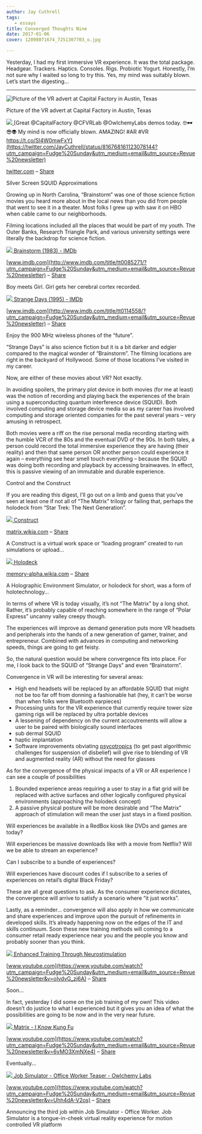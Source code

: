 ```yaml
---
author: Jay Cuthrell
tags:
   - essays
title: Converged Thoughts Nine
date: 2017-01-06
cover: 12898071674_7251307703_o.jpg

---
```


Yesterday, I had my first immersive VR experience. It was the total package.
Headgear. Trackers. Haptics. Consoles. Rigs. Probiotic Yogurt. Honestly, I’m
not sure why I waited so long to try this. Yes, my mind was suitably blown.
Let’s start the digesting…  
  
* * *  
  
![Picture of the VR advert at Capital Factory in Austin, Texas](./index_files/vr.png)

Picture of the VR advert at Capital Factory in Austin, Texas  
  
[![](./index_files/Jpc0KbFA_400x400.jpg) ](https://twitter.com/JayCuthrell/status/816768161123078144?utm_campaign=Fudge%20Sunday&utm_medium=email&utm_source=Revue%20newsletter)[Great @CapitalFactory @CFVRLab @OwlchemyLabs demos today. 🤓🕶😎👽 My mind is now officially blown. AMAZING! #AR #VR https://t.co/Sl4W0mwFxY](https://twitter.com/JayCuthrell/status/816768161123078144?utm_campaign=Fudge%20Sunday&utm_medium=email&utm_source=Revue%20newsletter)

[twitter.com](https://twitter.com/JayCuthrell/status/816768161123078144?utm_campaign=Fudge%20Sunday&utm_medium=email&utm_source=Revue%20newsletter) – [Share](http://rev.vu/owlrY?utm_campaign=Issue&utm_content=share&utm_medium=email&utm_source=Fudge+Sunday)  
  
Silver Screen SQUID Approximations  
  
Growing up in North Carolina, “Brainstorm” was one of those science fiction
movies you heard more about in the local news than you did from people that
went to see it in a theater. Most folks I grew up with saw it on HBO when
cable came to our neighborhoods.

Filming locations included all the places that would be part of my youth. The
Outer Banks, Research Triangle Park, and various university settings were
literally the backdrop for science fiction.  
  
[![](./index_files/MV5BMzVlNDIwZjItZDM1NS00NmY5LTk1OGItZTBhYTdkNzM0ZDlhXkEyXkFqcGdeQXVyNDk3NzU2MTQ_._V1_UY1200_CR109_0_630_1200_AL_.jpg) ](http://www.imdb.com/title/tt0085271/?utm_campaign=Fudge%20Sunday&utm_medium=email&utm_source=Revue%20newsletter)[Brainstorm (1983) - IMDb](http://www.imdb.com/title/tt0085271/?utm_campaign=Fudge%20Sunday&utm_medium=email&utm_source=Revue%20newsletter)

[www.imdb.com](http://www.imdb.com/title/tt0085271/?utm_campaign=Fudge%20Sunday&utm_medium=email&utm_source=Revue%20newsletter) – [Share](http://rev.vu/7OY3A?utm_campaign=Issue&utm_content=share&utm_medium=email&utm_source=Fudge+Sunday)

Boy meets Girl. Girl gets her cerebral cortex recorded.  
  
[![](./index_files/MV5BMjQ2NTQ0NzgtODUzYy00NThlLWFhNDEtNjhkY2M0M2EwY2ZmXkEyXkFqcGdeQXVyNDk3NzU2MTQ_._V1_UY1200_CR84_0_630_1200_AL_.jpg) ](http://www.imdb.com/title/tt0114558/?utm_campaign=Fudge%20Sunday&utm_medium=email&utm_source=Revue%20newsletter)[Strange Days (1995) - IMDb](http://www.imdb.com/title/tt0114558/?utm_campaign=Fudge%20Sunday&utm_medium=email&utm_source=Revue%20newsletter)

[www.imdb.com](http://www.imdb.com/title/tt0114558/?utm_campaign=Fudge%20Sunday&utm_medium=email&utm_source=Revue%20newsletter) – [Share](http://rev.vu/rjlqk?utm_campaign=Issue&utm_content=share&utm_medium=email&utm_source=Fudge+Sunday)

Enjoy the 900 MHz wireless phones of the “future”.  
  
“Strange Days” is also science fiction but it is a bit darker and edgier
compared to the magical wonder of “Brainstorm”. The filming locations are
right in the backyard of Hollywood. Some of those locations I’ve visited in my
career.

Now, are either of these movies about VR? Not exactly.

In avoiding spoilers, the primary plot device in both movies (for me at least)
was the notion of recording and playing back the experiences of the brain
using a superconducting quantum interference device (SQUID). Both involved
computing and storage device media so as my career has involved computing and
storage oriented companies for the past several years – very amusing in
retrospect.

Both movies were a riff on the rise personal media recording starting with the
humble VCR of the 80s and the eventual DVD of the 90s. In both tales, a person
could record the total immersive experience they are having (their reality)
and then that same person OR another person could experience it again –
everything see hear smell touch everything – because the SQUID was doing both
recording and playback by accessing brainwaves. In effect, this is passive
viewing of an immutable and durable experience.  
  
Control and the Construct  
  
If you are reading this digest, I’ll go out on a limb and guess that you’ve
seen at least one if not all of “The Matrix” trilogy or failing that, perhaps
the holodeck from “Star Trek: The Next Generation”.  
  
[![](./index_files/latest.png) ](http://matrix.wikia.com/wiki/Construct?utm_campaign=Fudge%20Sunday&utm_medium=email&utm_source=Revue%20newsletter)[Construct](http://matrix.wikia.com/wiki/Construct?utm_campaign=Fudge%20Sunday&utm_medium=email&utm_source=Revue%20newsletter)

[matrix.wikia.com](http://matrix.wikia.com/wiki/Construct?utm_campaign=Fudge%20Sunday&utm_medium=email&utm_source=Revue%20newsletter) – [Share](http://rev.vu/M9qJk?utm_campaign=Issue&utm_content=share&utm_medium=email&utm_source=Fudge+Sunday)

A Construct is a virtual work space or “loading program” created to run
simulations or upload…  
  
[![](./index_files/latest2.png) ](http://memory-alpha.wikia.com/wiki/Holodeck?utm_campaign=Fudge%20Sunday&utm_medium=email&utm_source=Revue%20newsletter)[Holodeck](http://memory-alpha.wikia.com/wiki/Holodeck?utm_campaign=Fudge%20Sunday&utm_medium=email&utm_source=Revue%20newsletter)

[memory-alpha.wikia.com](http://memory-alpha.wikia.com/wiki/Holodeck?utm_campaign=Fudge%20Sunday&utm_medium=email&utm_source=Revue%20newsletter) – [Share](http://rev.vu/7OY76?utm_campaign=Issue&utm_content=share&utm_medium=email&utm_source=Fudge+Sunday)

A Holographic Environment Simulator, or holodeck for short, was a form of
holotechnology…  
  
In terms of where VR is today visually, it’s not “The Matrix” by a long shot.
Rather, it’s probably capable of reaching somewhere in the range of “Polar
Express” uncanny valley creepy though.

The experiences will improve as demand generation puts more VR headsets and
peripherals into the hands of a new generation of gamer, trainer, and
entrepreneur. Combined with advances in computing and networking speeds,
things are going to get feisty.

So, the natural question would be where convergence fits into place. For me, I
look back to the SQUID of “Strange Days” and even “Brainstorm”.

Convergence in VR will be interesting for several areas:

 * High end headsets will be replaced by an affordable SQUID that might not be too far off from donning a fashionable hat (hey, it can’t be worse than when folks were Bluetooth earpieces)
 * Processing units for the VR experience that currently require tower size gaming rigs will be replaced by ultra portable devices
 * A lessening of dependency on the current accoutrements will allow a user to be paired with biologically sound interfaces
  * sub dermal SQUID
  * haptic implantation
 * Software improvements obviating [psycotropics](http://www.imdb.com/title/tt0104692/?utm_campaign=Fudge%20Sunday&utm_medium=email&utm_source=Revue%20newsletter) (to get past algorithmic challenges for suspension of disbelief) will give rise to blending of VR and augmented reality (AR) without the need for glasses  

As for the convergence of the physical impacts of a VR or AR experience I can
see a couple of possibilities

 1. Bounded experience areas requiring a user to stay in a flat grid will be replaced with active surfaces and other logically configured physical environments (approaching the holodeck concept)
 2. A passive physical posture will be more desirable and “The Matrix” approach of stimulation will mean the user just stays in a fixed position.

Will experiences be available in a RedBox kiosk like DVDs and games are today?

Will experiences be massive downloads like with a movie from Netflix? Will we
be able to stream an experience? 

Can I subscribe to a bundle of experiences?

Will experiences have discount codes if I subscribe to a series of experiences
on retail’s digital Black Friday?

These are all great questions to ask. As the consumer experience dictates, the
convergence will arrive to satisfy a scenario where “it just works”.

Lastly, as a reminder… convergence will also apply in how we communicate and
share experiences and improve upon the pursuit of refinements in developed
skills. It’s already happening now on the edges of the IT and skills
continuum. Soon these new training methods will coming to a consumer retail
ready experience near you and the people you know and probably sooner than you
think.  
  
[![](./index_files/maxresdefault.jpg) ](https://www.youtube.com/watch?utm_campaign=Fudge%20Sunday&utm_medium=email&utm_source=Revue%20newsletter&v=oIvdvG_zj6A)[Enhanced Training Through Neurostimulation](https://www.youtube.com/watch?utm_campaign=Fudge%20Sunday&utm_medium=email&utm_source=Revue%20newsletter&v=oIvdvG_zj6A)

[www.youtube.com](https://www.youtube.com/watch?utm_campaign=Fudge%20Sunday&utm_medium=email&utm_source=Revue%20newsletter&v=oIvdvG_zj6A) – [Share](http://rev.vu/3RqKA?utm_campaign=Issue&utm_content=share&utm_medium=email&utm_source=Fudge+Sunday)

Soon...
  
In fact, yesterday I did some on the job training of my own! This video
doesn’t do justice to what I experienced but it gives you an idea of what the
possibilities are going to be now and in the very near future.  
  
[![](./index_files/hqdefault.jpg) ](https://www.youtube.com/watch?utm_campaign=Fudge%20Sunday&utm_medium=email&utm_source=Revue%20newsletter&v=6vMO3XmNXe4)[Matrix - I Know Kung Fu](https://www.youtube.com/watch?utm_campaign=Fudge%20Sunday&utm_medium=email&utm_source=Revue%20newsletter&v=6vMO3XmNXe4)

[www.youtube.com](https://www.youtube.com/watch?utm_campaign=Fudge%20Sunday&utm_medium=email&utm_source=Revue%20newsletter&v=6vMO3XmNXe4) – [Share](http://rev.vu/9O44Y?utm_campaign=Issue&utm_content=share&utm_medium=email&utm_source=Fudge+Sunday)

Eventually...
  
[![](./index_files/maxresdefault\(1\).jpg) ](https://www.youtube.com/watch?utm_campaign=Fudge%20Sunday&utm_medium=email&utm_source=Revue%20newsletter&v=Uhh4dA-V2os)[Job Simulator - Office Worker Teaser - Owlchemy Labs](https://www.youtube.com/watch?utm_campaign=Fudge%20Sunday&utm_medium=email&utm_source=Revue%20newsletter&v=Uhh4dA-V2os)

[www.youtube.com](https://www.youtube.com/watch?utm_campaign=Fudge%20Sunday&utm_medium=email&utm_source=Revue%20newsletter&v=Uhh4dA-V2os) – [Share](http://rev.vu/M9qmk?utm_campaign=Issue&utm_content=share&utm_medium=email&utm_source=Fudge+Sunday)

Announcing the third job within Job Simulator - Office Worker. Job Simulator
is a tongue-in-cheek virtual reality experience for motion controlled VR
platform
